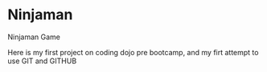 # Ninjaman
Ninjaman Game

Here is my first project on coding dojo pre bootcamp, and my firt attempt to use GIT and GITHUB
